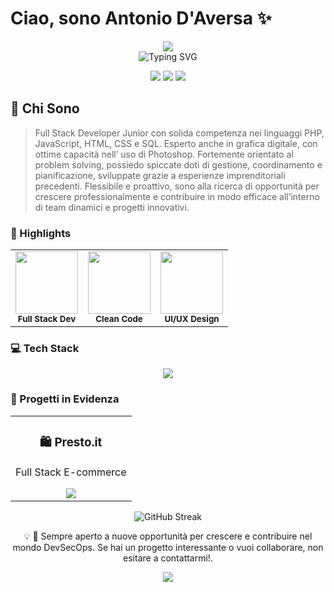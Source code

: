 # Ciao, sono Antonio D'Aversa ✨

<div align="center">
  <img src="https://capsule-render.vercel.app/api?type=waving&color=gradient&customColorList=12,2,22,27,30&height=200&section=header&text=Amit%20Pandher&fontSize=80&fontColor=ffffff&animation=fadeIn" />
</div>

<div align="center">
  <img src="https://readme-typing-svg.herokuapp.com?font=Montserrat&weight=600&pause=1000&color=2196F3&center=true&vCenter=true&width=435&lines=Full+Stack+Developer;Cybersecurity+Specialist;UI%2FUX+Designer;Clean+Code+Enthusiast" alt="Typing SVG" />
  
  <p>
    <a href="https://bit.ly/LinkedinAntonio"><img src="https://img.shields.io/badge/-LinkedIn-0077B5?style=for-the-badge&logo=Linkedin&logoColor=white"/></a>
    <a href="https://bit.ly/GitAntoDav"><img src="https://img.shields.io/badge/-GitHub-181717?style=for-the-badge&logo=GitHub&logoColor=white"/></a>
    <a href="antoniodaversa71@gmail.com"><img src="https://img.shields.io/badge/-Email-D14836?style=for-the-badge&logo=Gmail&logoColor=white"/></a>
  </p>
</div>

## 🎯 Chi Sono

> Full Stack Developer Junior con solida competenza nei linguaggi PHP, JavaScript, HTML, CSS e SQL. Esperto anche in grafica digitale, con ottime capacità nell’ uso di Photoshop. Fortemente orientato al problem solving, possiedo spiccate doti di gestione, coordinamento e pianificazione, sviluppate grazie a esperienze imprenditoriali precedenti. Flessibile e proattivo, sono alla ricerca di opportunità per crescere professionalmente e contribuire in modo efficace all’interno di team dinamici e progetti innovativi.

### 🚀 Highlights

<div align="center">
  <table>
    <tr>
      <td align="center">
        <img src="https://raw.githubusercontent.com/rahulbanerjee26/githubAboutMeGenerator/main/icons/reactjs.gif" width="100px" /><br />
        <sub><b>Full Stack Dev</b></sub>
      </td>
      <td align="center">
        <img src="https://raw.githubusercontent.com/rahulbanerjee26/githubAboutMeGenerator/main/icons/javascript.gif" width="100px" /><br />
        <sub><b>Clean Code</b></sub>
      </td>
      <td align="center">
        <img src="https://raw.githubusercontent.com/rahulbanerjee26/githubAboutMeGenerator/main/icons/python.gif" width="100px" /><br />
        <sub><b>UI/UX Design</b></sub>
      </td>
    </tr>
  </table>
</div>

### 💻 Tech Stack

<div align="center">
  <img src="https://skillicons.dev/icons?i=html,css,js,react,bootstrap,php,laravel,mysql,git,docker,figma&theme=dark&perline=6" />
</div>

### 🌟 Progetti in Evidenza

<div align="center">
  <table>
    <tr>
      <td align="center">
        <h3>🛍️ Presto.it</h3>
        <p>Full Stack E-commerce</p>
        <a href="https://github.com/AntoDav00/Presto.it">
          <img src="https://github-readme-stats.vercel.app/api/pin/?username=amitpandher03&repo=presto.it&theme=radical" />
        </a>
      </td>
    </tr>
  </table>
</div>

<div align="center">
  <img src="https://github-readme-streak-stats.herokuapp.com/?user=antodav00&theme=radical%22" alt="GitHub Streak" />
</div>


<div align="center">
  
💡 💼 Sempre aperto a nuove opportunità per crescere e contribuire nel mondo DevSecOps. Se hai un progetto interessante o vuoi collaborare, non esitare a contattarmi!.

</div>

<div align="center">
  <img src="https://capsule-render.vercel.app/api?type=waving&color=2196F3&height=100&section=footer" />
</div>
